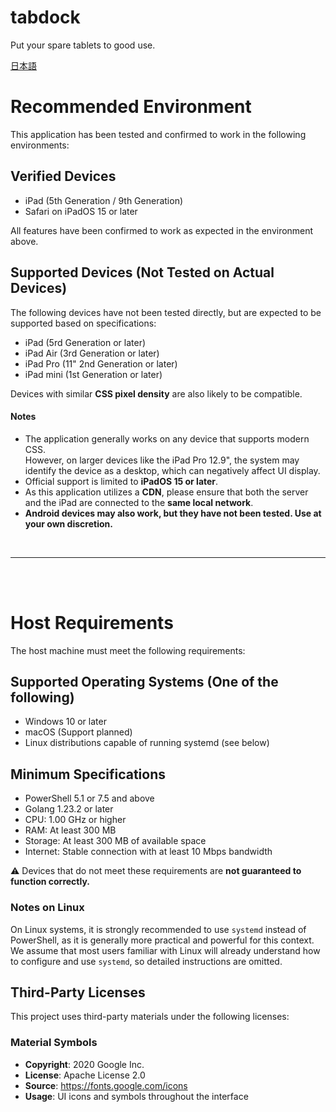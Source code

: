 # tabdock
Put your spare tablets to good use.<br>

[日本語](README_ja.md)

# Recommended Environment
This application has been tested and confirmed to work in the following environments:

## Verified Devices
- iPad (5th Generation / 9th Generation)
- Safari on iPadOS 15 or later

All features have been confirmed to work as expected in the environment above.

## Supported Devices (Not Tested on Actual Devices)
The following devices have not been tested directly, but are expected to be supported based on specifications:

- iPad (5rd Generation or later)
- iPad Air (3rd Generation or later)
- iPad Pro (11" 2nd Generation or later)
- iPad mini (1st Generation or later)

Devices with similar **CSS pixel density** are also likely to be compatible.

#### Notes
- The application generally works on any device that supports modern CSS.  
  However, on larger devices like the iPad Pro 12.9", the system may identify the device as a desktop, which can negatively affect UI display.
- Official support is limited to **iPadOS 15 or later**.
- As this application utilizes a **CDN**, please ensure that both the server and the iPad are connected to the **same local network**.
- **Android devices may also work, but they have not been tested. Use at your own discretion.**

<br>

---

<br>
<br>

# Host Requirements
The host machine must meet the following requirements:

## Supported Operating Systems (One of the following)
- Windows 10 or later
- macOS (Support planned)
- Linux distributions capable of running systemd (see below)

## Minimum Specifications
- PowerShell 5.1 or 7.5 and above
- Golang 1.23.2 or later
- CPU: 1.00 GHz or higher
- RAM: At least 300 MB
- Storage: At least 300 MB of available space
- Internet: Stable connection with at least 10 Mbps bandwidth

⚠️ Devices that do not meet these requirements are **not guaranteed to function correctly.**

### Notes on Linux
On Linux systems, it is strongly recommended to use `systemd` instead of PowerShell, as it is generally more practical and powerful for this context.<br>
We assume that most users familiar with Linux will already understand how to configure and use `systemd`, so detailed instructions are omitted.

## Third-Party Licenses

This project uses third-party materials under the following licenses:

### Material Symbols
- **Copyright**: 2020 Google Inc.
- **License**: Apache License 2.0
- **Source**: https://fonts.google.com/icons
- **Usage**: UI icons and symbols throughout the interface